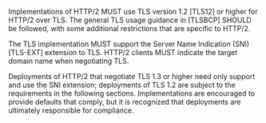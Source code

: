 Implementations of HTTP/2 MUST use TLS version 1.2 [TLS12] or higher for HTTP/2 over TLS. The general TLS usage guidance in [TLSBCP] SHOULD be followed, with some additional restrictions that are specific to HTTP/2.

The TLS implementation MUST support the Server Name Indication (SNI) [TLS-EXT] extension to TLS. HTTP/2 clients MUST indicate the target domain name when negotiating TLS.

Deployments of HTTP/2 that negotiate TLS 1.3 or higher need only support and use the SNI extension; deployments of TLS 1.2 are subject to the requirements in the following sections. Implementations are encouraged to provide defaults that comply, but it is recognized that deployments are ultimately responsible for compliance.

 
